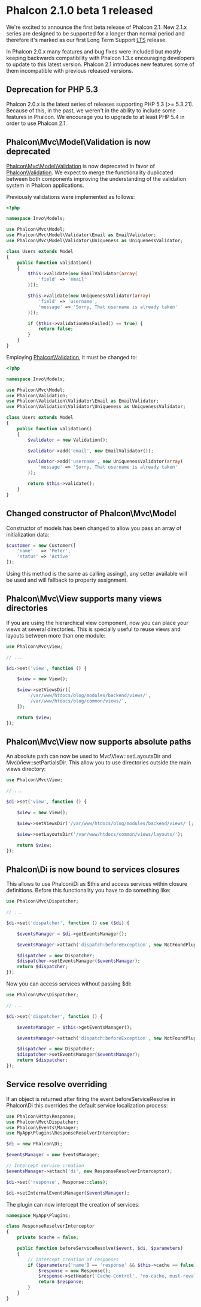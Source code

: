 Phalcon 2.1.0 beta 1 released
=============================

We're excited to announce the first beta release of Phalcon 2.1.
New 2.1.x series are designed to be supported for a longer than normal period
and therefore it's marked as our first Long Term Support [LTS](https://en.wikipedia.org/wiki/Long-term_support) release.

In Phalcon 2.0.x many features and bug fixes were included but mostly keeping backwards compatibility with Phalcon 1.3.x encouraging developers to update to this latest version. Phalcon 2.1 introduces new features some of them
incompatible with previous released versions.

Deprecation for PHP 5.3
-----------------------
Phalcon 2.0.x is the latest series of releases supporting PHP 5.3 (>= 5.3.21).
Because of this, in the past, we weren't in the ability to include some features in Phalcon.
We encourage you to upgrade to at least PHP 5.4 in order to use Phalcon 2.1.

Phalcon\Mvc\Model\Validation is now deprecated
----------------------------------------------
[Phalcon\Mvc\Model\Validation](https://docs.phalconphp.com/en/latest/reference/models.html#validating-data-integrity) is now deprecated in favor of [Phalcon\\Validation](https://docs.phalconphp.com/en/latest/reference/validation.html).
We expect to merge the functionality duplicated between both components improving
the understanding of the validation system in Phalcon applications.

Previously validations were implemented as follows:

```php
<?php

namespace Invo\Models;

use Phalcon\Mvc\Model;
use Phalcon\Mvc\Model\Validator\Email as EmailValidator;
use Phalcon\Mvc\Model\Validator\Uniqueness as UniquenessValidator;

class Users extends Model
{
    public function validation()
    {
        $this->validate(new EmailValidator(array(
            'field' => 'email'
        )));

        $this->validate(new UniquenessValidator(array(
            'field' => 'username',
            'message' => 'Sorry, That username is already taken'
        )));

        if ($this->validationHasFailed() == true) {
            return false;
        }
    }
}
```

Employing [Phalcon\\Validation](https://docs.phalconphp.com/en/latest/reference/validation.html), it must be changed to:

```php
<?php

namespace Invo\Models;

use Phalcon\Mvc\Model;
use Phalcon\Validation;
use Phalcon\Validation\Validator\Email as EmailValidator;
use Phalcon\Validation\Validator\Uniqueness as UniquenessValidator;

class Users extends Model
{
    public function validation()
    {
        $validator = new Validation();

        $validator->add('email', new EmailValidator());

        $validator->add('username', new UniquenessValidator(array(
            'message' => 'Sorry, That username is already taken'
        ));

        return $this->validate();
    }
}
```

Changed constructor of Phalcon\\Mvc\\Model
------------------------------------------
Constructor of models has been changed to allow you pass an array of initialization data:

```php
$customer = new Customer([
    'name'   => 'Peter',
    'status' => 'Active'
]);
```

Using this method is the same as calling assing(), any setter available will be used
and will fallback to property assignment.


Phalcon\\Mvc\\View supports many views directories
--------------------------------------------------
If you are using the hierarchical view component, now you can place your views at several
directories. This is specially useful to reuse views and layouts between more than one
module:

```php
use Phalcon\Mvc\View;

// ...

$di->set('view', function () {

	$view = new View();

	$view->setViewsDir([
        '/var/www/htdocs/blog/modules/backend/views/',
        '/var/www/htdocs/blog/common/views/',
    ]);

	return $view;
});
```

Phalcon\\Mvc\\View now supports absolute paths
----------------------------------------------
An absolute path can now be used to Mvc\View::setLayoutsDir and Mvc\View::setPartialsDir.
This allow you to use directories outside the main views directory:

```php
use Phalcon\Mvc\View;

// ...

$di->set('view', function () {

	$view = new View();

	$view->setViewsDir('/var/www/htdocs/blog/modules/backend/views/');

    $view->setLayoutsDir('/var/www/htdocs/common/views/layouts/');

	return $view;
});
```

Phalcon\\Di is now bound to services closures
--------------------------------------------
This allows to use Phalcon\\Di as $this and access services within closure definitions.
Before this functionality you have to do something like:

```php
use Phalcon\Mvc\Dispatcher;

// ...

$di->set('dispatcher', function () use ($di) {

	$eventsManager = $di->getEventsManager();

	$eventsManager->attach('dispatch:beforeException', new NotFoundPlugin);

	$dispatcher = new Dispatcher;
	$dispatcher->setEventsManager($eventsManager);
	return $dispatcher;
});
```

Now you can access services without passing $di:

```php
use Phalcon\Mvc\Dispatcher;

// ...

$di->set('dispatcher', function () {

	$eventsManager = $this->getEventsManager();

	$eventsManager->attach('dispatch:beforeException', new NotFoundPlugin);

	$dispatcher = new Dispatcher;
	$dispatcher->setEventsManager($eventsManager);
	return $dispatcher;
});
```

Service resolve overriding
--------------------------
If an object is returned after firing the event beforeServiceResolve in Phalcon\\Di this overrides the default service localization process:


```php
use Phalcon\Http\Response;
use Phalcon\Mvc\Dispatcher;
use Phalcon\Events\Manager;
use MyApp\Plugins\ResponseResolverInterceptor;

$di = new Phalcon\Di;

$eventsManager = new EventsManager;

// Intercept service creation
$eventsManager->attach('di', new ResponseResolverInterceptor);

$di->set('response', Response::class);

$di->setInternalEventsManager($eventsManager);

```

The plugin can now intercept the creation of services:

```php
namespace MyApp\Plugins;

class ResponseResolverInterceptor
{
    private $cache = false;

    public function beforeServiceResolve($event, $di, $parameters)
    {
        // Intercept creation of responses
        if ($parameters['name'] == 'response' && $this->cache == false) {
            $response = new Response();
            $response->setHeader('Cache-Control', 'no-cache, must-revalidate');
            return $response;
        }
    }
}
```
